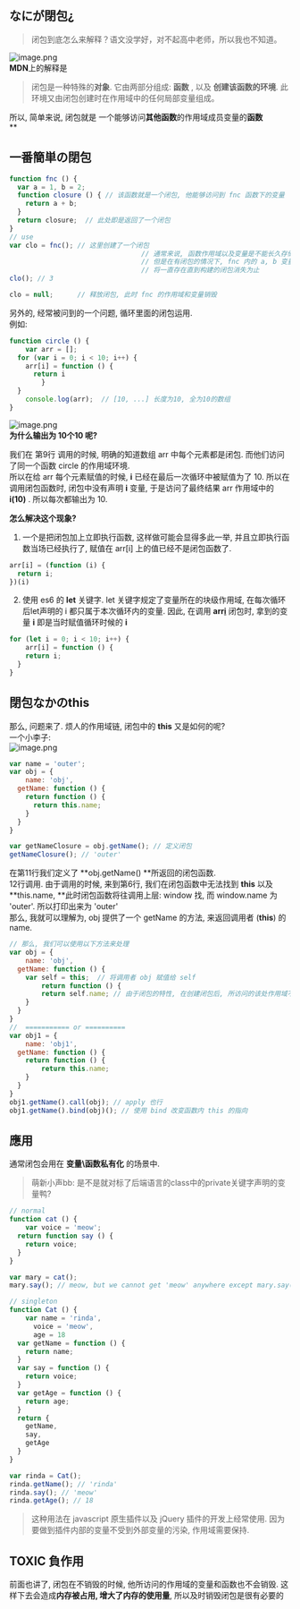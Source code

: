 
## なにが閉包¿
> 闭包到底怎么来解释？语文没学好，对不起高中老师，所以我也不知道。

![image.png](https://cdn.nlark.com/yuque/0/2019/png/122315/1560351129062-d0b84689-2c1f-4831-a024-1be9dffb123a.png#align=left&display=inline&height=178&name=image.png&originHeight=347&originWidth=434&size=227943&status=done&width=223)<br />**MDN**上的解释是 

> 闭包是一种特殊的**对象**. 它由两部分组成: **函数** , 以及 **创建该函数的环境**. 此环境又由闭包创建时在作用域中的任何局部变量组成。


所以, 简单来说, 闭包就是 一个能够访问**其他函数**的作用域成员变量的**函数**<br />**
## 一番簡単の閉包

```javascript
function fnc () {
  var a = 1, b = 2;
  function closure () { // 该函数就是一个闭包, 他能够访问到 fnc 函数下的变量
   	return a + b;
  }
  return closure;  // 此处即是返回了一个闭包
}
// use
var clo = fnc(); // 这里创建了一个闭包
								 // 通常来说, 函数作用域以及变量是不能长久存储的, 会在调用结束后销毁.
								 // 但是在有闭包的情况下, fnc 内的 a, b 变量以及 fnc 函数的作用域
								 // 将一直存在直到构建的闭包消失为止
clo(); // 3

clo = null;      // 释放闭包, 此时 fnc 的作用域和变量销毁
```

另外的, 经常被问到的一个问题, 循环里面的闭包运用.<br />例如:

```javascript
function circle () {
	var arr = [];
  for (var i = 0; i < 10; i++) {
   	arr[i] = function () {
      return i
		}
  }
	console.log(arr);  // [10, ...] 长度为10, 全为10的数组
}
```
![image.png](https://cdn.nlark.com/yuque/0/2019/png/122315/1560351077648-44c69167-c2fa-4782-a97d-47abf1c6c6fc.png#align=left&display=inline&height=161&name=image.png&originHeight=161&originWidth=174&size=34362&status=done&width=174)<br />**为什么输出为 10个10 呢?**

我们在 第9行 调用的时候, 明确的知道数组 arr 中每个元素都是闭包. 而他们访问了同一个函数 circle 的作用域环境.<br />所以在给 arr 每个元素赋值的时候, **i** 已经在最后一次循环中被赋值为了 10. 所以在调用闭包函数时, 闭包中没有声明 **i** 变量, 于是访问了最终结果 arr 作用域中的 **i(10)** . 所以每次都输出为 10.

**怎么解决这个现象?**

1. 一个是把闭包加上立即执行函数, 这样做可能会显得多此一举, 并且立即执行函数当场已经执行了, 赋值在 arr[i] 上的值已经不是闭包函数了.
```javascript
arr[i] = (function (i) {
  return i;
})(i)
```

2. 使用 es6 的 **let** 关键字. let 关键字规定了变量所在的块级作用域, 在每次循环后let声明的 i 都只属于本次循环内的变量. 因此, 在调用 **arr[i]()** 闭包时, 拿到的变量 **i** 即是当时赋值循环时候的 **i**
```javascript
for (let i = 0; i < 10; i++) {
	arr[i] = function () {
  	return i;
  }
}
```


## 閉包なかのthis
那么, 问题来了. 烦人的作用域链, 闭包中的 **this** 又是如何的呢?<br />一个小李子:<br />![image.png](https://cdn.nlark.com/yuque/0/2019/png/122315/1560351165229-5364b668-8334-444b-9ea8-f2179121e169.png#align=left&display=inline&height=111&name=image.png&originHeight=175&originWidth=353&size=120294&status=done&width=223)
```javascript
var name = 'outer';
var obj = {
	name: 'obj',
  getName: function () {
  	return function () {
      return this.name;
    }
  }
}

var getNameClosure = obj.getName(); // 定义闭包
getNameClosure(); // 'outer'
```

在第11行我们定义了 **obj.getName() **所返回的闭包函数.<br />12行调用. 由于调用的时候, 来到第6行, 我们在闭包函数中无法找到 **this** 以及 **this.name, **此时闭包函数将往调用上层: window 找, 而 window.name 为 'outer'. 所以打印出来为 'outer'<br />那么, 我就可以理解为, obj 提供了一个 getName 的方法, 来返回调用者 (**this**) 的 name.

```javascript
// 那么, 我们可以使用以下方法来处理
var obj = {
	name: 'obj',
  getName: function () {
  	var self = this;  // 将调用者 obj 赋值给 self
		return function () {
    	return self.name; // 由于闭包的特性, 在创建闭包后, 所访问的该处作用域不会消失, self = obj
    }
  }
}
//  =========== or ==========
var obj1 = {
	name: 'obj1',
  getName: function () {
  	return function () {
    	return this.name;
    }
  }
}
obj1.getName().call(obj); // apply 也行
obj1.getName().bind(obj)(); // 使用 bind 改变函数内 this 的指向
```


## 應用
通常闭包会用在 **变量\函数私有化** 的场景中.
> 萌新小声bb: 是不是就对标了后端语言的class中的private关键字声明的变量鸭?
> 

```javascript
// normal
function cat () {
	var voice = 'meow';
  return function say () {
  	return voice;
  }
}

var mary = cat();
mary.say(); // meow, but we cannot get 'meow' anywhere except mary.say()

// singleton
function Cat () {
	var name = 'rinda',
      voice = 'meow',
      age = 18
  var getName = function () {
  	return name;
  }
  var say = function () {
  	return voice;
  }
  var getAge = function () {
  	return age;
  }
  return {
  	getName,
    say,
    getAge
  }
}

var rinda = Cat();
rinda.getName(); // 'rinda'
rinda.say(); // 'meow'
rinda.getAge(); // 18
```

> 这种用法在 javascript 原生插件以及 jQuery 插件的开发上经常使用. 因为要做到插件内部的变量不受到外部变量的污染, 作用域需要保持.



## TOXIC 負作用
前面也讲了, 闭包在不销毁的时候, 他所访问的作用域的变量和函数也不会销毁. 这样下去会造成**内存被占用, 增大了内存的使用量**, 所以及时销毁闭包是很有必要的
